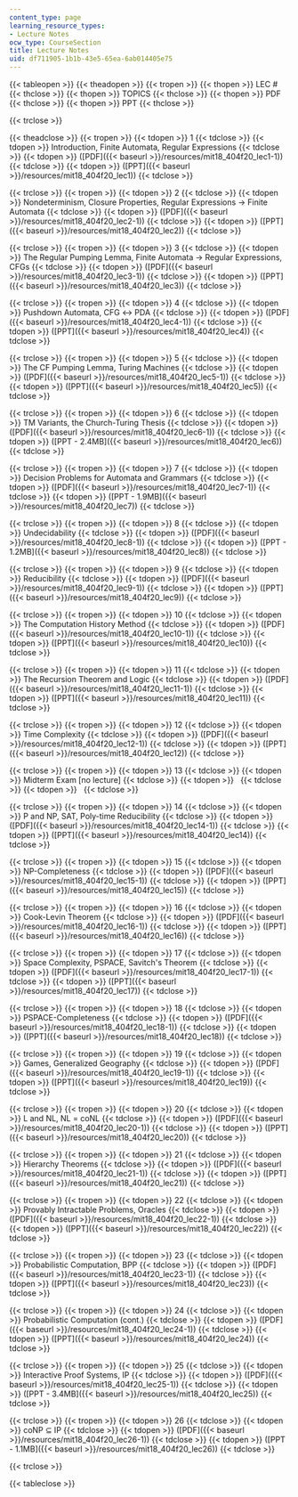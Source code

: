 ```yaml
---
content_type: page
learning_resource_types:
- Lecture Notes
ocw_type: CourseSection
title: Lecture Notes
uid: df711905-1b1b-43e5-65ea-6ab014405e75
---
```


{{< tableopen >}}
{{< theadopen >}}
{{< tropen >}}
{{< thopen >}}
LEC #
{{< thclose >}}
{{< thopen >}}
TOPICS
{{< thclose >}}
{{< thopen >}}
PDF
{{< thclose >}}
{{< thopen >}}
PPT
{{< thclose >}}

{{< trclose >}}

{{< theadclose >}}
{{< tropen >}}
{{< tdopen >}}
1
{{< tdclose >}}
{{< tdopen >}}
Introduction, Finite Automata, Regular Expressions
{{< tdclose >}}
{{< tdopen >}}
([PDF]({{< baseurl >}}/resources/mit18_404f20_lec1-1))
{{< tdclose >}}
{{< tdopen >}}
([PPT]({{< baseurl >}}/resources/mit18_404f20_lec1))
{{< tdclose >}}

{{< trclose >}}
{{< tropen >}}
{{< tdopen >}}
2
{{< tdclose >}}
{{< tdopen >}}
Nondeterminism, Closure Properties, Regular Expressions → Finite Automata
{{< tdclose >}}
{{< tdopen >}}
([PDF]({{< baseurl >}}/resources/mit18_404f20_lec2-1))
{{< tdclose >}}
{{< tdopen >}}
([PPT]({{< baseurl >}}/resources/mit18_404f20_lec2))
{{< tdclose >}}

{{< trclose >}}
{{< tropen >}}
{{< tdopen >}}
3
{{< tdclose >}}
{{< tdopen >}}
The Regular Pumping Lemma, Finite Automata → Regular Expressions, CFGs
{{< tdclose >}}
{{< tdopen >}}
([PDF]({{< baseurl >}}/resources/mit18_404f20_lec3-1))
{{< tdclose >}}
{{< tdopen >}}
([PPT]({{< baseurl >}}/resources/mit18_404f20_lec3))
{{< tdclose >}}

{{< trclose >}}
{{< tropen >}}
{{< tdopen >}}
4
{{< tdclose >}}
{{< tdopen >}}
Pushdown Automata, CFG ↔ PDA
{{< tdclose >}}
{{< tdopen >}}
([PDF]({{< baseurl >}}/resources/mit18_404f20_lec4-1))
{{< tdclose >}}
{{< tdopen >}}
([PPT]({{< baseurl >}}/resources/mit18_404f20_lec4))
{{< tdclose >}}

{{< trclose >}}
{{< tropen >}}
{{< tdopen >}}
5
{{< tdclose >}}
{{< tdopen >}}
The CF Pumping Lemma, Turing Machines
{{< tdclose >}}
{{< tdopen >}}
([PDF]({{< baseurl >}}/resources/mit18_404f20_lec5-1))
{{< tdclose >}}
{{< tdopen >}}
([PPT]({{< baseurl >}}/resources/mit18_404f20_lec5))
{{< tdclose >}}

{{< trclose >}}
{{< tropen >}}
{{< tdopen >}}
6
{{< tdclose >}}
{{< tdopen >}}
TM Variants, the Church-Turing Thesis
{{< tdclose >}}
{{< tdopen >}}
([PDF]({{< baseurl >}}/resources/mit18_404f20_lec6-1))
{{< tdclose >}}
{{< tdopen >}}
([PPT - 2.4MB]({{< baseurl >}}/resources/mit18_404f20_lec6))
{{< tdclose >}}

{{< trclose >}}
{{< tropen >}}
{{< tdopen >}}
7
{{< tdclose >}}
{{< tdopen >}}
Decision Problems for Automata and Grammars
{{< tdclose >}}
{{< tdopen >}}
([PDF]({{< baseurl >}}/resources/mit18_404f20_lec7-1))
{{< tdclose >}}
{{< tdopen >}}
([PPT - 1.9MB]({{< baseurl >}}/resources/mit18_404f20_lec7))
{{< tdclose >}}

{{< trclose >}}
{{< tropen >}}
{{< tdopen >}}
8
{{< tdclose >}}
{{< tdopen >}}
Undecidability
{{< tdclose >}}
{{< tdopen >}}
([PDF]({{< baseurl >}}/resources/mit18_404f20_lec8-1))
{{< tdclose >}}
{{< tdopen >}}
([PPT - 1.2MB]({{< baseurl >}}/resources/mit18_404f20_lec8))
{{< tdclose >}}

{{< trclose >}}
{{< tropen >}}
{{< tdopen >}}
9
{{< tdclose >}}
{{< tdopen >}}
Reducibility
{{< tdclose >}}
{{< tdopen >}}
([PDF]({{< baseurl >}}/resources/mit18_404f20_lec9-1))
{{< tdclose >}}
{{< tdopen >}}
([PPT]({{< baseurl >}}/resources/mit18_404f20_lec9))
{{< tdclose >}}

{{< trclose >}}
{{< tropen >}}
{{< tdopen >}}
10
{{< tdclose >}}
{{< tdopen >}}
The Computation History Method
{{< tdclose >}}
{{< tdopen >}}
([PDF]({{< baseurl >}}/resources/mit18_404f20_lec10-1))
{{< tdclose >}}
{{< tdopen >}}
([PPT]({{< baseurl >}}/resources/mit18_404f20_lec10))
{{< tdclose >}}

{{< trclose >}}
{{< tropen >}}
{{< tdopen >}}
11
{{< tdclose >}}
{{< tdopen >}}
The Recursion Theorem and Logic
{{< tdclose >}}
{{< tdopen >}}
([PDF]({{< baseurl >}}/resources/mit18_404f20_lec11-1))
{{< tdclose >}}
{{< tdopen >}}
([PPT]({{< baseurl >}}/resources/mit18_404f20_lec11))
{{< tdclose >}}

{{< trclose >}}
{{< tropen >}}
{{< tdopen >}}
12
{{< tdclose >}}
{{< tdopen >}}
Time Complexity
{{< tdclose >}}
{{< tdopen >}}
([PDF]({{< baseurl >}}/resources/mit18_404f20_lec12-1))
{{< tdclose >}}
{{< tdopen >}}
([PPT]({{< baseurl >}}/resources/mit18_404f20_lec12))
{{< tdclose >}}

{{< trclose >}}
{{< tropen >}}
{{< tdopen >}}
13
{{< tdclose >}}
{{< tdopen >}}
Midterm Exam \[no lecture\]
{{< tdclose >}}
{{< tdopen >}}
 
{{< tdclose >}}
{{< tdopen >}}
 
{{< tdclose >}}

{{< trclose >}}
{{< tropen >}}
{{< tdopen >}}
14
{{< tdclose >}}
{{< tdopen >}}
P and NP, SAT, Poly-time Reducibility
{{< tdclose >}}
{{< tdopen >}}
([PDF]({{< baseurl >}}/resources/mit18_404f20_lec14-1))
{{< tdclose >}}
{{< tdopen >}}
([PPT]({{< baseurl >}}/resources/mit18_404f20_lec14))
{{< tdclose >}}

{{< trclose >}}
{{< tropen >}}
{{< tdopen >}}
15
{{< tdclose >}}
{{< tdopen >}}
NP-Completeness
{{< tdclose >}}
{{< tdopen >}}
([PDF]({{< baseurl >}}/resources/mit18_404f20_lec15-1))
{{< tdclose >}}
{{< tdopen >}}
([PPT]({{< baseurl >}}/resources/mit18_404f20_lec15))
{{< tdclose >}}

{{< trclose >}}
{{< tropen >}}
{{< tdopen >}}
16
{{< tdclose >}}
{{< tdopen >}}
Cook-Levin Theorem
{{< tdclose >}}
{{< tdopen >}}
([PDF]({{< baseurl >}}/resources/mit18_404f20_lec16-1))
{{< tdclose >}}
{{< tdopen >}}
([PPT]({{< baseurl >}}/resources/mit18_404f20_lec16))
{{< tdclose >}}

{{< trclose >}}
{{< tropen >}}
{{< tdopen >}}
17
{{< tdclose >}}
{{< tdopen >}}
Space Complexity, PSPACE, Savitch's Theorem
{{< tdclose >}}
{{< tdopen >}}
([PDF]({{< baseurl >}}/resources/mit18_404f20_lec17-1))
{{< tdclose >}}
{{< tdopen >}}
([PPT]({{< baseurl >}}/resources/mit18_404f20_lec17))
{{< tdclose >}}

{{< trclose >}}
{{< tropen >}}
{{< tdopen >}}
18
{{< tdclose >}}
{{< tdopen >}}
PSPACE-Completeness
{{< tdclose >}}
{{< tdopen >}}
([PDF]({{< baseurl >}}/resources/mit18_404f20_lec18-1))
{{< tdclose >}}
{{< tdopen >}}
([PPT]({{< baseurl >}}/resources/mit18_404f20_lec18))
{{< tdclose >}}

{{< trclose >}}
{{< tropen >}}
{{< tdopen >}}
19
{{< tdclose >}}
{{< tdopen >}}
Games, Generalized Geography
{{< tdclose >}}
{{< tdopen >}}
([PDF]({{< baseurl >}}/resources/mit18_404f20_lec19-1))
{{< tdclose >}}
{{< tdopen >}}
([PPT]({{< baseurl >}}/resources/mit18_404f20_lec19))
{{< tdclose >}}

{{< trclose >}}
{{< tropen >}}
{{< tdopen >}}
20
{{< tdclose >}}
{{< tdopen >}}
L and NL, NL = coNL
{{< tdclose >}}
{{< tdopen >}}
([PDF]({{< baseurl >}}/resources/mit18_404f20_lec20-1))
{{< tdclose >}}
{{< tdopen >}}
([PPT]({{< baseurl >}}/resources/mit18_404f20_lec20))
{{< tdclose >}}

{{< trclose >}}
{{< tropen >}}
{{< tdopen >}}
21
{{< tdclose >}}
{{< tdopen >}}
Hierarchy Theorems
{{< tdclose >}}
{{< tdopen >}}
([PDF]({{< baseurl >}}/resources/mit18_404f20_lec21-1))
{{< tdclose >}}
{{< tdopen >}}
([PPT]({{< baseurl >}}/resources/mit18_404f20_lec21))
{{< tdclose >}}

{{< trclose >}}
{{< tropen >}}
{{< tdopen >}}
22
{{< tdclose >}}
{{< tdopen >}}
Provably Intractable Problems, Oracles
{{< tdclose >}}
{{< tdopen >}}
([PDF]({{< baseurl >}}/resources/mit18_404f20_lec22-1))
{{< tdclose >}}
{{< tdopen >}}
([PPT]({{< baseurl >}}/resources/mit18_404f20_lec22))
{{< tdclose >}}

{{< trclose >}}
{{< tropen >}}
{{< tdopen >}}
23
{{< tdclose >}}
{{< tdopen >}}
Probabilistic Computation, BPP
{{< tdclose >}}
{{< tdopen >}}
([PDF]({{< baseurl >}}/resources/mit18_404f20_lec23-1))
{{< tdclose >}}
{{< tdopen >}}
([PPT]({{< baseurl >}}/resources/mit18_404f20_lec23))
{{< tdclose >}}

{{< trclose >}}
{{< tropen >}}
{{< tdopen >}}
24
{{< tdclose >}}
{{< tdopen >}}
Probabilistic Computation (cont.)
{{< tdclose >}}
{{< tdopen >}}
([PDF]({{< baseurl >}}/resources/mit18_404f20_lec24-1))
{{< tdclose >}}
{{< tdopen >}}
([PPT]({{< baseurl >}}/resources/mit18_404f20_lec24))
{{< tdclose >}}

{{< trclose >}}
{{< tropen >}}
{{< tdopen >}}
25
{{< tdclose >}}
{{< tdopen >}}
Interactive Proof Systems, IP
{{< tdclose >}}
{{< tdopen >}}
([PDF]({{< baseurl >}}/resources/mit18_404f20_lec25-1))
{{< tdclose >}}
{{< tdopen >}}
([PPT - 3.4MB]({{< baseurl >}}/resources/mit18_404f20_lec25))
{{< tdclose >}}

{{< trclose >}}
{{< tropen >}}
{{< tdopen >}}
26
{{< tdclose >}}
{{< tdopen >}}
coNP ⊆ IP
{{< tdclose >}}
{{< tdopen >}}
([PDF]({{< baseurl >}}/resources/mit18_404f20_lec26-1))
{{< tdclose >}}
{{< tdopen >}}
([PPT - 1.1MB]({{< baseurl >}}/resources/mit18_404f20_lec26))
{{< tdclose >}}

{{< trclose >}}

{{< tableclose >}}